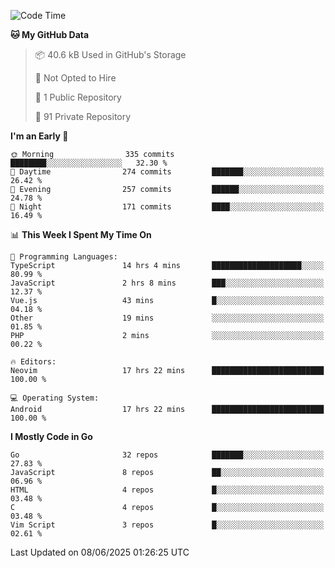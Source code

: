 
<!--START_SECTION:waka-->
![Code Time](http://img.shields.io/badge/Code%20Time-5%2C960%20hrs%2016%20mins-blue)

**🐱 My GitHub Data** 

> 📦 40.6 kB Used in GitHub's Storage 
 > 
> 🚫 Not Opted to Hire
 > 
> 📜 1 Public Repository 
 > 
> 🔑 91 Private Repository 
 > 
**I'm an Early 🐤** 

```text
🌞 Morning                335 commits         ████████░░░░░░░░░░░░░░░░░   32.30 % 
🌆 Daytime                274 commits         ███████░░░░░░░░░░░░░░░░░░   26.42 % 
🌃 Evening                257 commits         ██████░░░░░░░░░░░░░░░░░░░   24.78 % 
🌙 Night                  171 commits         ████░░░░░░░░░░░░░░░░░░░░░   16.49 % 
```


📊 **This Week I Spent My Time On** 

```text
💬 Programming Languages: 
TypeScript               14 hrs 4 mins       ████████████████████░░░░░   80.99 % 
JavaScript               2 hrs 8 mins        ███░░░░░░░░░░░░░░░░░░░░░░   12.37 % 
Vue.js                   43 mins             █░░░░░░░░░░░░░░░░░░░░░░░░   04.18 % 
Other                    19 mins             ░░░░░░░░░░░░░░░░░░░░░░░░░   01.85 % 
PHP                      2 mins              ░░░░░░░░░░░░░░░░░░░░░░░░░   00.22 % 

🔥 Editors: 
Neovim                   17 hrs 22 mins      █████████████████████████   100.00 % 

💻 Operating System: 
Android                  17 hrs 22 mins      █████████████████████████   100.00 % 
```

**I Mostly Code in Go** 

```text
Go                       32 repos            ███████░░░░░░░░░░░░░░░░░░   27.83 % 
JavaScript               8 repos             ██░░░░░░░░░░░░░░░░░░░░░░░   06.96 % 
HTML                     4 repos             █░░░░░░░░░░░░░░░░░░░░░░░░   03.48 % 
C                        4 repos             █░░░░░░░░░░░░░░░░░░░░░░░░   03.48 % 
Vim Script               3 repos             █░░░░░░░░░░░░░░░░░░░░░░░░   02.61 % 
```




 Last Updated on 08/06/2025 01:26:25 UTC
<!--END_SECTION:waka-->
